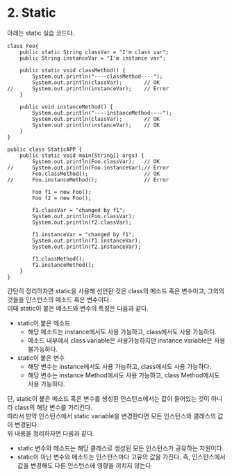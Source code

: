 <h1> <strong> 2. Static </strong> </h1>

아래는 static 실습 코드다.

```(java)
class Foo{
	public static String classVar = "I'm class var";
	public String instanceVar = "I'm instance var";
	
	public static void classMethod() {
		System.out.println("----classMethod----");
		System.out.println(classVar);	 	// OK
//		System.out.println(instanceVar); 	// Error
	}
	
	public void instanceMethod() {
		System.out.println("----instanceMethod----");
		System.out.println(classVar);		// OK
		System.out.println(instanceVar);	// OK
	}
}

public class StaticAPP {
	public static void main(String[] args) {
		System.out.println(Foo.classVar); 	// OK
//		System.out.println(Foo.instanceVar);// Error
		Foo.classMethod();					// OK
//		Foo.instanceMethod();				// Error
		
		Foo f1 = new Foo();
		Foo f2 = new Foo();
		
		f1.classVar = "changed by f1";
		System.out.println(Foo.classVar);
		System.out.println(f2.classVar);
		
		f1.instanceVar = "changed by f1";
		System.out.println(f1.instanceVar);
		System.out.println(f2.instanceVar);
		
		f1.classMethod();
		f1.instanceMethod();
	}
}
```

간단히 정리하자면 static을 사용해 선언된 것은 class의 메소드 혹은 변수이고, 그외의 것들을 인스턴스의 메소드 혹은 변수이다. <br>
이때 static이 붙은 메소드와 변수의 특징은 다음과 같다.

* static이 붙은 메소드
    * 해당 메소드는 instance에서도 사용 가능하고, class에서도 사용 가능하다.
    * 메소드 내부에서 class variable은 사용가능하지만 instance variable은 사용불가능하다.
* static이 붙은 변수
    * 해당 변수는 instance에서도 사용 가능하고, class에서도 사용 가능하다.
    * 해당 변수는 instance Method에서도 사용 가능하고, class Method에서도 사용 가능하다.

단, static이 붙은 메소드 혹은 변수를 생성된 인스턴스에서는 값이 들어있는 것이 아니라 class의 해당 변수를 가리킨다. <br>
따라서 만약 인스턴스에서 static variable을 변경한다면 모든 인스턴스와 클래스의 값이 변경된다. <br>
위 내용을 정리하자면 다음과 같다.

* static 변수와 메소드는 해당 클래스로 생성된 모든 인스턴스가 공유하는 자원이다.
* static이 아닌 변수와 메소드는 인스턴스마다 고유의 값을 가진다. 즉, 인스턴스에서 값을 변경해도 다른 인스턴스에 영향을 끼치지 않는다
